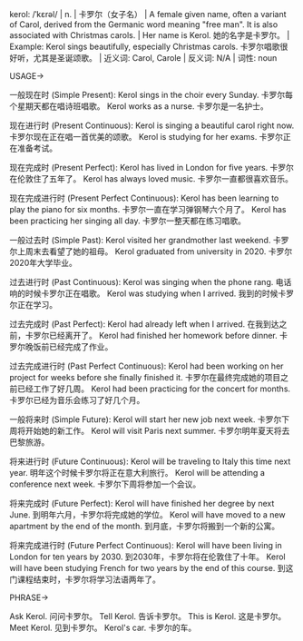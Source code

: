 kerol: /ˈkɛrəl/ | n. | 卡罗尔（女子名） | A female given name, often a variant of Carol, derived from the Germanic word meaning "free man".  It is also associated with Christmas carols. |  Her name is Kerol. 她的名字是卡罗尔。 | Example: Kerol sings beautifully, especially Christmas carols.  卡罗尔唱歌很好听，尤其是圣诞颂歌。 | 近义词: Carol, Carole | 反义词: N/A | 词性: noun


USAGE->

一般现在时 (Simple Present):
Kerol sings in the choir every Sunday.  卡罗尔每个星期天都在唱诗班唱歌。
Kerol works as a nurse. 卡罗尔是一名护士。

现在进行时 (Present Continuous):
Kerol is singing a beautiful carol right now. 卡罗尔现在正在唱一首优美的颂歌。
Kerol is studying for her exams. 卡罗尔正在准备考试。

现在完成时 (Present Perfect):
Kerol has lived in London for five years. 卡罗尔在伦敦住了五年了。
Kerol has always loved music. 卡罗尔一直都很喜欢音乐。

现在完成进行时 (Present Perfect Continuous):
Kerol has been learning to play the piano for six months. 卡罗尔一直在学习弹钢琴六个月了。
Kerol has been practicing her singing all day. 卡罗尔一整天都在练习唱歌。

一般过去时 (Simple Past):
Kerol visited her grandmother last weekend.  卡罗尔上周末去看望了她的祖母。
Kerol graduated from university in 2020. 卡罗尔2020年大学毕业。

过去进行时 (Past Continuous):
Kerol was singing when the phone rang. 电话响的时候卡罗尔正在唱歌。
Kerol was studying when I arrived. 我到的时候卡罗尔正在学习。

过去完成时 (Past Perfect):
Kerol had already left when I arrived.  在我到达之前，卡罗尔已经离开了。
Kerol had finished her homework before dinner. 卡罗尔晚饭前已经完成了作业。


过去完成进行时 (Past Perfect Continuous):
Kerol had been working on her project for weeks before she finally finished it.  卡罗尔在最终完成她的项目之前已经工作了好几周。
Kerol had been practicing for the concert for months. 卡罗尔已经为音乐会练习了好几个月。

一般将来时 (Simple Future):
Kerol will start her new job next week.  卡罗尔下周将开始她的新工作。
Kerol will visit Paris next summer. 卡罗尔明年夏天将去巴黎旅游。

将来进行时 (Future Continuous):
Kerol will be traveling to Italy this time next year. 明年这个时候卡罗尔将正在意大利旅行。
Kerol will be attending a conference next week. 卡罗尔下周将参加一个会议。

将来完成时 (Future Perfect):
Kerol will have finished her degree by next June. 到明年六月，卡罗尔将完成她的学位。
Kerol will have moved to a new apartment by the end of the month. 到月底，卡罗尔将搬到一个新的公寓。

将来完成进行时 (Future Perfect Continuous):
Kerol will have been living in London for ten years by 2030. 到2030年，卡罗尔将在伦敦住了十年。
Kerol will have been studying French for two years by the end of this course. 到这门课程结束时，卡罗尔将学习法语两年了。


PHRASE->

Ask Kerol. 问问卡罗尔。
Tell Kerol. 告诉卡罗尔。
This is Kerol. 这是卡罗尔。
Meet Kerol.  见到卡罗尔。
Kerol's car. 卡罗尔的车。
